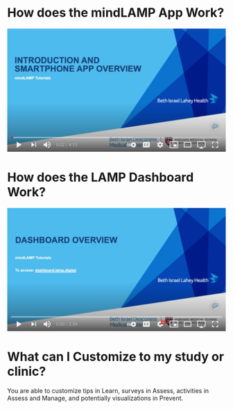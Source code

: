 # How does the mindLAMP App Work?
[![Video Explanation](assets/mindlamp_video.jpg)](https://www.youtube.com/watch?v=yLWyh5x7hxU)

# How does the LAMP Dashboard Work?
[![Video Explanation](assets/dashboard_video.jpg)](https://www.youtube.com/watch?v=vLXCSL6zO6k)

# What can I Customize to my study or clinic?
You are able to customize tips in Learn, surveys in Assess, activities in Assess and Manage, and potentially visualizations in Prevent.
